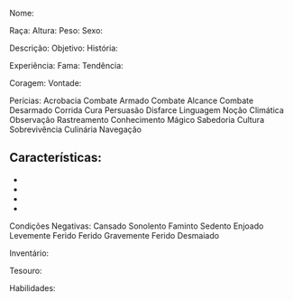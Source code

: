 Nome:

Raça:
Altura:
Peso:
Sexo:

Descrição:
Objetivo:
História:

Experiência:
Fama:
Tendência:

Coragem:
Vontade:

Perícias:
  Acrobacia
  Combate Armado
  Combate Alcance
  Combate Desarmado
  Corrida
  Cura
  Persuasão
  Disfarce
  Linguagem
  Noção Climática
  Observação
  Rastreamento
  Conhecimento Mágico
  Sabedoria
  Cultura
  Sobrevivência
  Culinária
  Navegação

Características:
  -
  -
  -
  -
  -


Condições Negativas:
  Cansado
  Sonolento
  Faminto
  Sedento
  Enjoado
  Levemente Ferido
  Ferido
  Gravemente Ferido
  Desmaiado

Inventário:


Tesouro:

Habilidades:
